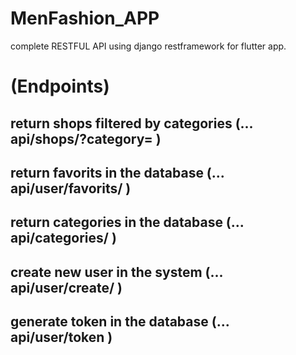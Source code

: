 # MenFashion_APP
complete RESTFUL API using django restframework for flutter app. 

# (Endpoints) 
## return shops filtered by categories (... api/shops/?category= )
## return favorits in the database (... api/user/favorits/ )
## return categories in the database (... api/categories/ )
## create new user in the system (... api/user/create/ )
## generate token in the database (... api/user/token )


